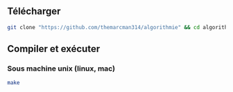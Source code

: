 ## Télécharger
```bash
git clone "https://github.com/themarcman314/algorithmie" && cd algorithmie
```
## Compiler et exécuter
### Sous machine unix (linux, mac)
```bash
make
```
